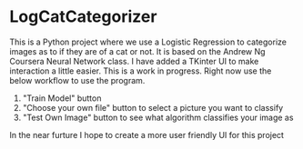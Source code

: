 # LogCatCategorizer

This is a Python project where we use a Logistic Regression to categorize images as to if they are of a cat or not. It is based on the Andrew Ng Coursera Neural Network class. I have added a TKinter UI to make interaction a little easier. This is a work in progress. Right now use the below workflow to use the program.

1. "Train Model" button 
2. "Choose your own file" button to select a picture you want to classify
3. "Test Own Image" button to see what algorithm classifies your image as

In the near furture I hope to create a more user friendly UI for this project
